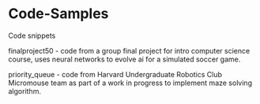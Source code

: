# Code-Samples
Code snippets

finalproject50 - code from a group final project for intro computer science course, uses neural networks to evolve ai for a simulated soccer game. 

priority_queue - code from Harvard Undergraduate Robotics Club Micromouse team as part of a work in progress to implement maze solving algorithm.
